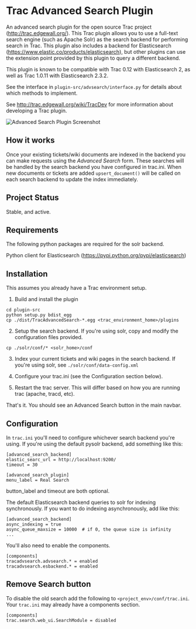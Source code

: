 
Trac Advanced Search Plugin
============================

An advanced search plugin for the open source Trac project
(http://trac.edgewall.org/). This Trac plugin allows you to use a full-text
search engine (such as Apache Solr) as the search backend for performing
search in Trac.  This plugin also includes a backend for Elasticsearch
(https://www.elastic.co/products/elasticsearch), but other plugins can use the extension point
provided by this plugin to query a different backend.

This plugin is known to be compatible with Trac 0.12 with Elasticsearch 2, as well as
Trac 1.0.11 with Elasticsearch 2.3.2.

See the interface in `plugin-src/advsearch/interface.py` for details about which
methods to implement.

See http://trac.edgewall.org/wiki/TracDev for more information about developing
a Trac plugin.

![Advanced Search Plugin Screenshot][screenshot]

How it works
------------

Once your existing tickets/wiki documents are indexed in the backend you can
make requests using the *Advanced Search* form.  These searches will be handled
by the search backend you have configured in trac.ini.  When new documents or
tickets are added `upsert_document()` will be called on each search backend
to update the index immediately.



Project Status
--------------
Stable, and active.


Requirements
------------

The following python packages are required for the solr backend.

Python client for Elasticsearch (https://pypi.python.org/pypi/elasticsearch)



Installation
------------

This assumes you already have a Trac environment setup.

1. Build and install the plugin
```
cd plugin-src
python setup.py bdist_egg
cp ./dist/TracAdvancedSearch-*.egg <trac_environment_home>/plugins
```

2. Setup the search backend.  If you're using solr, copy and modify the
configuration files provided.
```
cp ./solr/conf/* <solr_home>/conf
```

3. Index your current tickets and wiki pages in the search backend.  If you're
using solr, see `./solr/conf/data-config.xml`

4. Configure your trac.ini (see the Configuration section below).

5. Restart the trac server. This will differ based on how you are running trac
(apache, tracd, etc).

That's it. You should see an Advanced Search button in the main navbar.



Configuration
-------------

In `trac.ini` you'll need to configure whichever search backend you're using.  If
you're using the default pysolr backend, add something like this:

```
[advanced_search_backend]
elastic_searc_url = http://localhost:9200/
timeout = 30

[advanced_search_plugin]
menu_label = Real Search
```

button_label and timeout are both optional.

The default Elasticsearch backend queries to solr for indexing synchronously.
If you want to do indexing asynchronously, add like this:

```
[advanced_search_backend]
async_indexing = true
async_queue_maxsize = 10000  # if 0, the queue size is infinity
...
```

You'll also need to enable the components.

```
[components]
tracadvsearch.advsearch.* = enabled
tracadvsearch.esbackend.* = enabled
```


Remove Search button
--------------------

To disable the old search add the following to `<project_env>/conf/trac.ini`.
Your `trac.ini` may already have a components section.

```
[components]
trac.search.web_ui.SearchModule = disabled
```

[screenshot]: https://raw.github.com/blampe/TracAdvancedSearchPlugin/gh-pages/example.png "Screenshot"
